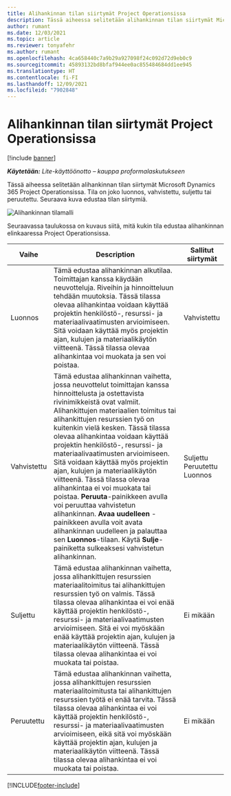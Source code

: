 ```yaml
---
title: Alihankinnan tilan siirtymät Project Operationsissa
description: Tässä aiheessa selitetään alihankinnan tilan siirtymät Microsoft Dynamics 365 Project Operationsissa, kun alihankinta luodaan, suoritetaan ja suljetaan.
author: rumant
ms.date: 12/03/2021
ms.topic: article
ms.reviewer: tonyafehr
ms.author: rumant
ms.openlocfilehash: 4ca658440c7a9b29a927098f24c092d72d9eb0c9
ms.sourcegitcommit: 45893132bd8bfaf944ee0ac855484684dd1ee945
ms.translationtype: HT
ms.contentlocale: fi-FI
ms.lasthandoff: 12/09/2021
ms.locfileid: "7902848"
---
```

# <a name="state-transitions-on-a-subcontract-in-project-operations"></a>Alihankinnan tilan siirtymät Project Operationsissa

[!include [banner](../../includes/dataverse-preview.md)]

_**Käytetään:** Lite-käyttöönotto – kauppa proformalaskutukseen_

Tässä aiheessa selitetään alihankinnan tilan siirtymät Microsoft Dynamics 365 Project Operationsissa. Tila on joko luonnos, vahvistettu, suljettu tai peruutettu. Seuraava kuva edustaa tilan siirtymiä.

![Alihankinnan tilamalli](../media/SubconStates.png)  

Seuraavassa taulukossa on kuvaus siitä, mitä kukin tila edustaa alihankinnan elinkaaressa Project Operationsissa.

| Vaihe | Description | Sallitut siirtymät |
| --- | --- | --- |
| Luonnos | Tämä edustaa alihankinnan alkutilaa. Toimittajan kanssa käydään neuvotteluja. Riveihin ja hinnoitteluun tehdään muutoksia. Tässä tilassa olevaa alihankintaa voidaan käyttää projektin henkilöstö-, resurssi- ja materiaalivaatimusten arvioimiseen. Sitä voidaan käyttää myös projektin ajan, kulujen ja materiaalikäytön viitteenä. Tässä tilassa olevaa alihankintaa voi muokata ja sen voi poistaa. | Vahvistettu |
| Vahvistettu | Tämä edustaa alihankinnan vaihetta, jossa neuvottelut toimittajan kanssa hinnoittelusta ja ostettavista rivinimikkeistä ovat valmiit. Alihankittujen materiaalien toimitus tai alihankittujen resurssien työ on kuitenkin vielä kesken. Tässä tilassa olevaa alihankintaa voidaan käyttää projektin henkilöstö-, resurssi- ja materiaalivaatimusten arvioimiseen. Sitä voidaan käyttää myös projektin ajan, kulujen ja materiaalikäytön viitteenä. Tässä tilassa olevaa alihankintaa ei voi muokata tai poistaa. **Peruuta**-painikkeen avulla voi peruuttaa vahvistetun alihankinnan. **Avaa uudelleen** -painikkeen avulla voit avata alihankinnan uudelleen ja palauttaa sen **Luonnos**-tilaan. Käytä **Sulje**-painiketta sulkeaksesi vahvistetun alihankinnan. | Suljettu <br> Peruutettu <br> Luonnos |
| Suljettu | Tämä edustaa alihankinnan vaihetta, jossa alihankittujen resurssien materiaalitoimitus tai alihankittujen resurssien työ on valmis. Tässä tilassa olevaa alihankintaa ei voi enää käyttää projektin henkilöstö-, resurssi- ja materiaalivaatimusten arvioimiseen. Sitä ei voi myöskään enää käyttää projektin ajan, kulujen ja materiaalikäytön viitteenä. Tässä tilassa olevaa alihankintaa ei voi muokata tai poistaa. | Ei mikään |
| Peruutettu | Tämä edustaa alihankinnan vaihetta, jossa alihankittujen resurssien materiaalitoimitusta tai alihankittujen resurssien työtä ei enää tarvita. Tässä tilassa olevaa alihankintaa ei voi käyttää projektin henkilöstö-, resurssi- ja materiaalivaatimusten arvioimiseen, eikä sitä voi myöskään käyttää projektin ajan, kulujen ja materiaalikäytön viitteenä. Tässä tilassa olevaa alihankintaa ei voi muokata tai poistaa. | Ei mikään |


[!INCLUDE[footer-include](../../includes/footer-banner.md)]
